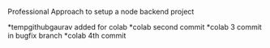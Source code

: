 Professional Approach to setup  a node backend project

*tempgithubgaurav added for colab
*colab second commit 
*colab 3 commit in bugfix branch
*colab 4th commit
